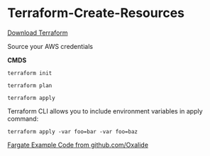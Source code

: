 # Terraform-Create-Resources

[Download Terraform](https://www.terraform.io/downloads.html)

Source your AWS credentials 

**CMDS**

`terraform init`

`terraform plan`

`terraform apply`

   Terraform CLI allows you to include environment variables in apply command:
   
   `terraform apply -var foo=bar -var foo=baz`

[Fargate Example Code from github.com/Oxalide](https://github.com/Oxalide/terraform-fargate-example)
